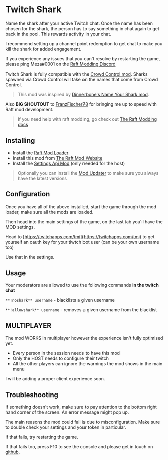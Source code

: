 ﻿# Twitch Shark
Name the shark after your active Twitch chat.
Once the name has been chosen for the shark, the person has to say something in chat again to get back in the pool. This rewards activity in your chat.

I recommend setting up a channel point redemption to get chat to make you kill the shark for added engagement.

If you experience any issues that you can't resolve by restarting the game, please ping Meza#0001 on the [Raft Modding Discord](https://www.raftmodding.com/discord)

Twitch Shark is fully compatible with the [Crowd Control mod](https://www.raftmodding.com/mods/crowd-control-support). Sharks spawned via Crowd Control will take on the names that come from Crowd Control.

> This mod was inspired by [Dinnerbone's Name Your Shark mod](https://github.com/Dinnerbone/name-your-shark).

Also **BIG SHOUTOUT** to [FranzFischer78](https://www.raftmodding.com/user/FranzFischer78) for bringing me up to speed with Raft mod development.

> If you need help with raft modding, go check out [The Raft Modding docs](https://api.raftmodding.com/)

## Installing

- Install the [Raft Mod Loader](https://www.raftmodding.com/download)
- Install this mod from [The Raft Mod Website](https://www.raftmodding.com/mods)
- Install the [Settings Api Mod](https://www.raftmodding.com/mods/extra-settings-api) (only needed for the host)

> Optionally you can install the [Mod Updater](https://www.raftmodding.com/mods/modupdater) to make sure you always have the latest versions

## Configuration

Once you have all of the above installed, start the game through the mod loader, make sure all the mods are loaded.

Then head into the main settings of the game, on the last tab you'll have the MOD settings.

Head to [https://twitchapps.com/tmi](https://twitchapps.com/tmi) to get yourself an oauth key for your tiwtch bot user (can be your own username too)

Use that in the settings.

## Usage

Your moderators are allowed to use the following commands **in the twitch chat**

`**!noshark** username` - blacklists a given username

`**!allowshark** username` - removes a given username from the blacklist

## MULTIPLAYER

The mod WORKS in multiplayer however the experience isn't fully optimised yet.

- Every person in the session needs to have this mod
- Only the HOST needs to configure their twitch
- All the other players can ignore the warnings the mod shows in the main menu

I will be adding a proper client experience soon.

## Troubleshooting

If something doesn't work, make sure to pay attention to the bottom right hand corner of the screen. An error message might pop up.

The main reasons the mod could fail is due to misconfiguration. Make sure to double check your settings and your token in particular.

If that fails, try restarting the game.

If that fails too, press F10 to see the console and please get in touch on [github](https://github.com/meza/TwitchShark/issues).